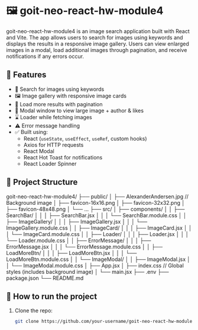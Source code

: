 # 🖼️ goit-neo-react-hw-module4

goit-neo-react-hw-module4 is an image search application built with React and Vite. The app allows users to search for images using keywords and displays the results in a responsive image gallery. Users can view enlarged images in a modal, load additional images through pagination, and receive notifications if any errors occur.

## 🌟 Features

- 🔎 Search for images using keywords
- 🖼️ Image gallery with responsive image cards
- 🔄 Load more results with pagination
- 💬 Modal window to view large image + author & likes
- ⌛ Loader while fetching images
- ⚠️ Error message handling
- ✅ Built using:
  - React (`useState`, `useEffect`, `useRef`, custom hooks)
  - Axios for HTTP requests
  - React Modal
  - React Hot Toast for notifications
  - React Loader Spinner

## 🚀 Project Structure

  goit-neo-react-hw-module4/
  ├── public/
  │   ├── AlexanderAndersen.jpg       // Background image
  │   ├── favicon-16x16.png
  │   ├── favicon-32x32.png
  │   ├── favicon-48x48.png
  │   └── ... 
  ├── src/
  │   ├── components/
  │   │   ├── SearchBar/
  │   │   │   ├── SearchBar.jsx
  │   │   │   └── SearchBar.module.css
  │   │   ├── ImageGallery/
  │   │   │   ├── ImageGallery.jsx
  │   │   │   └── ImageGallery.module.css
  │   │   ├── ImageCard/
  │   │   │   ├── ImageCard.jsx
  │   │   │   └── ImageCard.module.css
  │   │   ├── Loader/
  │   │   │   ├── Loader.jsx
  │   │   │   └── Loader.module.css
  │   │   ├── ErrorMessage/
  │   │   │   ├── ErrorMessage.jsx
  │   │   │   └── ErrorMessage.module.css
  │   │   ├── LoadMoreBtn/
  │   │   │   ├── LoadMoreBtn.jsx
  │   │   │   └── LoadMoreBtn.module.css
  │   │   └── ImageModal/
  │   │       ├── ImageModal.jsx
  │   │       └── ImageModal.module.css
  │   ├── App.jsx
  │   ├── index.css                // Global styles (includes background image)
  │   └── main.jsx
  ├── .env
  ├── package.json
  └── README.md


## 🔧 How to run the project

1. Clone the repo:
   ```bash
   git clone https://github.com/your-username/goit-neo-react-hw-module4.git
